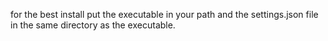 for the best install put the executable in your path and the settings.json file in the same directory as the executable.